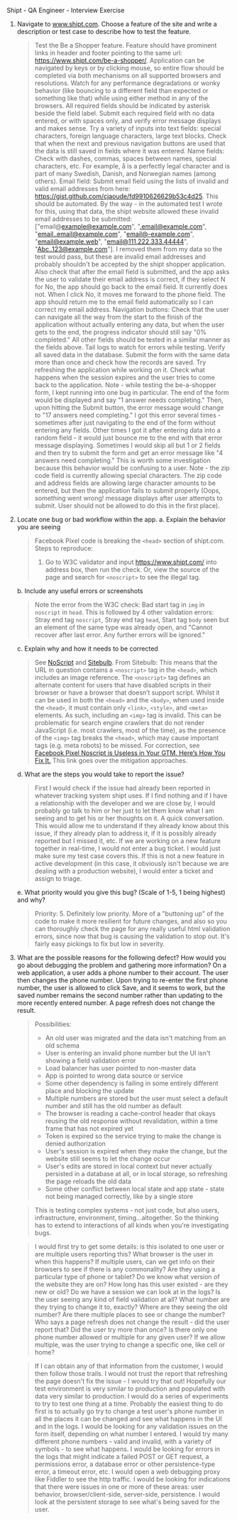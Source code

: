 ﻿Shipt - QA Engineer - Interview Exercise

1. Navigate to www.shipt.com.  Choose a feature of the site and write a description or test case to describe how to test the feature.

	> Test the Be a Shopper feature.  Feature should have prominent links in header and footer pointing to the same url: https://www.shipt.com/be-a-shopper/.  Application can be navigated by keys or by clicking mouse, so entire flow should be completed via both mechanisms on all supported browsers and resolutions.  Watch for any performance degradations or wonky behavior (like bouncing to a different field than expected or something like that) while using either method in any of the browsers.  All required fields should be indicated by asterisk beside the field label.  Submit each required field with no data entered, or with spaces only, and verify error message displays and makes sense.  Try a variety of inputs into text fields: special characters, foreign language characters, large text blocks.  Check that when the next and previous navigation buttons are used that the data is still saved in fields where it was entered.
	> Name fields: Check with dashes, commas, spaces between names, special characters, etc.  For example, å is a perfectly legal character and is part of many Swedish, Danish, and Norwegian names (among others).
	> Email field: Submit email field using the lists of invalid and valid email addresses from here: https://gist.github.com/cjaoude/fd9910626629b53c4d25.  This should be automated.  By the way - in the automated test I wrote for this, using that data, the shipt website allowed these invalid email addresses to be submitted: ["email@example@example.com", ".email@example.com", "email..email@example.com", "email@-example.com", "email@example.web", "email@111.222.333.44444", "Abc..123@example.com"].  I removed them from my data so the test would pass, but these are invalid email addresses and probably shouldn't be accepted by the shipt shopper application.  Also check that after the email field is submitted, and the app asks the user to validate their email address is correct, if they select N for No, the app should go back to the email field.  It currently does not.  When I click No, it moves me forward to the phone field.  The app should return me to the email field automatically so I can correct my email address.
	> Navigation buttons: Check that the user can navigate all the way from the start to the finish of the application without actually entering any data, but when the user gets to the end, the progress indicator should still say "0% completed." 
	> All other fields should be tested in a similar manner as the fields above.  Tail logs to watch for errors while testing.  Verify all saved data in the database.  Submit the form with the same data more than once and check how the records are saved.  Try refreshing the application while working on it.  Check what happens when the session expires and the user tries to come back to the application.
	> Note - while testing the be-a-shopper form, I kept running into one bug in particular.  The end of the form would be displayed and say "1 answer needs completing."  Then, upon hitting the Submit button, the error message would change to "17 answers need completing."  I got this error several times - sometimes after just navigating to the end of the form without entering any fields.  Other times I got it after entering data into a random field - it would just bounce me to the end with that error message displaying.  Sometimes I would skip all but 1 or 2 fields and then try to submit the form and get an error message like "4 answers need completing."  This is worth some investigation because this behavior would be confusing to a user. 
	> Note - the zip code field is currently allowing special characters.  The zip code and address fields are allowing large character amounts to be entered, but then the application fails to submit properly (Oops, something went wrong! message displays after user attempts to submit.  User should not be allowed to do this in the first place).

2. Locate one bug or bad workflow within the app.
	a. Explain the behavior you are seeing
	> Facebook Pixel code is breaking the `<head>` section of shipt.com. 
	> Steps to reproduce:
	> 1. Go to W3C validator and input https://www.shipt.com/ into address box, then run the check.  Or, view the source of the page and search for `<noscript>` to see the illegal tag.
	
	b. Include any useful errors or screenshots
	> Note the error from the W3C check: Bad start tag in `img` in `noscript` in `head`.  This is followed by 4 other validation errors: Stray end tag `noscript`, Stray end tag `head`, Start tag `body` seen but an element of the same type was already open, and "Cannot recover after last error. Any further errors will be ignored."
	
	
	c. Explain why and how it needs to be corrected
	> See [NoScript](https://xsymmetry.com/validation/noscript) and [Sitebulb](https://sitebulb.com/hints/indexability/head-contains-a-noscript-tag-which-includes-an-image/).  From Sitebulb: This means that the URL in question contains a `<noscript>` tag in the `<head>`, which includes an image reference. The `<noscript>` tag defines an alternate content for users that have disabled scripts in their browser or have a browser that doesn’t support script.  Whilst it can be used in both the `<head>` and the `<body>`, when used inside the `<head>`, it must contain only `<link>`, `<style>`, and `<meta>` elements. As such, including an `<img>` tag is invalid.  This can be problematic for search engine crawlers that do not render JavaScript (i.e. most crawlers, most of the time), as the presence of the `<img>` tag breaks the `<head>`, which may cause important tags (e.g. meta robots) to be missed.
	>For correction, see [Facebook Pixel Noscript is Useless in Your GTM. Here’s How You Fix It.](https://www.analyticsmania.com/post/facebook-pixel-noscript/)  This link goes over the mitigation approaches.
	
	d. What are the steps you would take to report the issue?
	> First I would check if the issue had already been reported in whatever tracking system shipt uses.  If I find nothing and if I have a relationship with the developer and we are close by, I would probably go talk to him or her just to let them know what I am seeing and to get his or her thoughts on it.  A quick conversation.  This would allow me to understand if they already know about this issue, if they already plan to address it, if it is possibly already reported but I missed it, etc.  If we are working on a new feature together in real-time, I would not enter a bug ticket.  I would just make sure my test case covers this.  If this is not a new feature in active development (in this case, it obviously isn't because we are dealing with a production website), I would enter a ticket and assign to triage.
	
	e. What priority would you give this bug? (Scale of 1-5, 1 being highest) and why?
	> Priority: 5. Definitely low priority.  More of a "buttoning up" of the code to make it more resilient for future changes, and also so you can thoroughly check the page for any really useful html validation errors, since now that bug is causing the validation to stop out.  It's fairly easy pickings to fix but low in severity.
	

3. What are the possible reasons for the following defect?  How would you go about debugging the problem and gathering more information?
	On a web application, a user adds a phone number to their account.  The user then changes the phone number.  Upon trying to re-enter the first phone number, the user is allowed to click Save, and it seems to work, but the saved number remains the second number rather than updating to the more recently entered number.  A page refresh does not change the result.
	> Possibilities: 
	> - An old user was migrated and the data isn't matching from an old schema
	> - User is entering an invalid phone number but the UI isn't showing a field validation error
	> - Load balancer has user pointed to non-master data
	> - App is pointed to wrong data source or service
	> - Some other dependency is failing in some entirely different place and blocking the update
	> - Multiple numbers are stored but the user must select a default number and still has the old number as default
	> - The browser is reading a cache-control header that okays reusing the old response without revalidation, within a time frame that has not expired yet
	> - Token is expired so the service trying to make the change is denied authorization
	> - User's session is expired when they make the change, but the website still seems to let the change occur
	> - User's edits are stored in local context but never actually persisted in a database at all, or in local storage, so refreshing the page reloads the old data
	> - Some other conflict between local state and app state - state not being managed correctly, like by a single store
	
	> This is testing complex systems - not just code, but also users, infrastructure, environment, timing...altogether.  So the thinking has to extend to interactions of all kinds when you're investigating bugs. 
	
	> I would first try to get some details: is this isolated to one user or are multiple users reporting this?  What browser is the user in when this happens?  If multiple users, can we get info on their browsers to see if there is any commonality?  Are they using a particular type of phone or tablet?  Do we know what version of the website they are on?  How long has this user existed - are they new or old?  Do we have a session we can look at in the logs?  Is the user seeing any kind of field validation at all?  What number are they trying to change it to, exactly?  Where are they seeing the old number?  Are there multiple places to see or change the number?  Who says a page refresh does not change the result - did the user report that?  Did the user try more than once?  Is there only one phone number allowed or multiple for any given user?  If we allow multiple, was the user trying to change a specific one, like cell or home?
	
	> If I can obtain any of that information from the customer, I would then follow those trails.  I would not trust the report that refreshing the page doesn't fix the issue - I would try that out!  Hopefully our test environment is very similar to production and populated with data very similar to production.  I would do a series of experiments to try to test one thing at a time.  Probably the easiest thing to do first is to actually go try to change a test user's phone number in all the places it can be changed and see what happens in the UI and in the logs.  I would be looking for any validation issues on the form itself, depending on what number I entered.  I would try many different phone numbers - valid and invalid, with a variety of symbols - to see what happens.  I would be looking for errors in the logs that might indicate a failed POST or GET request, a permissions error, a database error or other persistence-type error, a timeout error, etc.  I would open a web debugging proxy like Fiddler to see the http traffic.  I would be looking for indications that there were issues in one or more of these areas: user behavior, browser/client-side, server-side, persistence.  I would look at the persistent storage to see what's being saved for the user.
